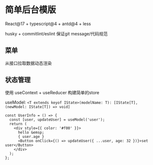<!--
 * @Author: your name
 * @Date: 2021-02-23 10:19:55
 * @LastEditTime: 2021-02-25 19:21:08
 * @LastEditors: Please set LastEditors
 * @Description: In User Settings Edit
 * @FilePath: /components_library/README.md
-->
# 简单后台模版

React@17 + typescript@4 + antd@4 + less

husky + commitlint/eslint 保证git message/代码规范

## 菜单

从接口拉取数据动态渲染

## 状态管理

使用 useContext + useReducer 构建简单的store

useModel: `<T extends keyof IState>(modelName: T): [IState[T], (newModel: IState[T]) => void]`

```tsx
const UserInfo = () => {
  const [user, updateUser] = useModel('user');
  return (
    <div style={{ color: '#f00' }}>
      hello &emsp;
      { user.age }
      <Button onClick={() => updateUser({ ...user, age: 32 })}>set user</Button>
    </div>
  );
};
```

